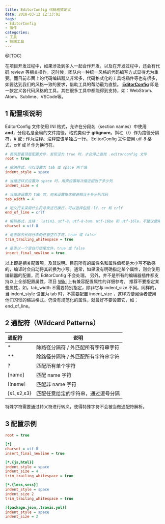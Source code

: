 ```yaml
---
title: EditorConfig 代码格式定义
date: 2018-03-12 12:33:01
tags:
- EditorConfig
- 插件
categories:
- 工具
- 前端工具
---
```


@[TOC]

<!-- more -->

在项目开发过程中，如果涉及到多人一起合作开发，以及在开发过程中，还会有代码 review 等相关操作，这时候，团队内一种统一风格的代码编写方式显得尤为重要。而目前市面上的代码编辑器又非常多，代码格式化的工具或插件等也有很多，如要达到我们的风格一致的要求，借助工具的帮助最为直接。
[**EditorConfig**][1] 即是一款定义各代码风格的工具，其在很多工具中都能得到支持，如：WebStrom、Atom、Sublime、VSCode等。

## 1 配置项说明

EditorConfig 文件使用 INI 格式，允许在分段名（section names）中使用 **and**，分段名是全局的文件路径，格式类似于 **gitignore**。斜杠（/）作为路径分隔符，# 或 ; 作为注释。注释应该单独占一行。
EditorConfig 文件使用 utf-8 格式，crlf 或 lf 作为换行符。

```ini
# 表明是最顶层配置文件，发现设为 true 时，才会停止查找 .editorconfig 文件
root = true

# 缩进样式，可以设置为 tab 或 space 两个值
indent_style = space

# 当缩进样式设置为 space 时，用来设置每次缩进相当于多少列
indent_size = 4

# 当缩进设置为 tab 时，用来设置每次缩进相当于多少列代码
tab_width = 4

# 定义行末采用什么符号来进行换行，可以选择包括：lf、cr 和 crlf
end_of_line = crlf

# 编码格式，支持： latin1、utf-8、utf-8-bom、utf-16be 和 utf-16le，不建议使用 utf-8-bom
charset = utf-8

# 是否除去代码行末的任意空白字符，true 或 false
trim_trailing_whitespace = true

# 是否以一个空白行结尾文件，true 或 false
insert_final_newline = true
```

以上即是相关配置项，及其说明。目前所有的属性名和属性值都是大小写不敏感的，编译时会自动将其转换为小写。通常，如果没有明确指定某个属性，则会使用编辑器的配置，而 EditorConfig 不会处理。
另外，并不是所有的编辑器插件都支持以上全部配置属性，项目 [Wiki][2] 上有兼容配置属性的详细参考。
推荐不要指定某些属性，如，tab_width 不需要特别指定，除非它与 indent_size 不同。同样的，当 indent_style 设置为 tab 时，不需要配置 indent_size ，这样方便阅读者使用他们习惯的缩进格式。仍没有规范化的属性，就最好不要设置它，如：end_of_line。

## 2 通配符（Wildcard Patterns）

| 通配符        | 说明                  |
| :--------- | ------------------- |
| \*         | 除路径分隔符 / 外匹配所有字符串字符 |
| \*\*       | 除路径分隔符 / 外匹配所有字符串字符 |
| ?          | 匹配所有单个字符            |
| [name]     | 匹配 name 字符          |
| [!name]    | 匹配非 name 字符         |
| {s1,s2,s3} | 匹配任意给定的字符串，通过逗号分隔   |

特殊字符需要通过转义符进行转义，使得特殊字符不会被当做通配符解析。

## 3 配置示例

```ini
root = true

[*]
charset = utf-8
insert_final_newline = true

[*.{js,html}]
indent_style = space
indent_size = 4
trim_trailing_whitespace = true

[*.{less,scss}]
indent_style = space
indent_size 2
trim_trailing_whitespace = true

[{package.json,.travis.yml}]
indent_style = space
indent_size = 2
```

[1]: https://github.com/editorconfig

[2]: https://github.com/editorconfig/editorconfig/wiki/EditorConfig-Properties
